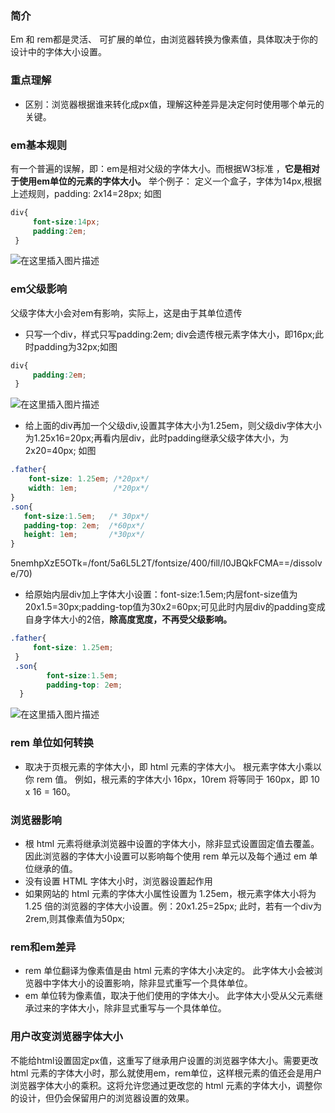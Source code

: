 ### 简介
Em 和 rem都是灵活、 可扩展的单位，由浏览器转换为像素值，具体取决于你的设计中的字体大小设置。 
### 重点理解
* 区别：浏览器根据谁来转化成px值，理解这种差异是决定何时使用哪个单元的关键。
###  em基本规则
 有一个普遍的误解，即：em是相对父级的字体大小。而根据W3标准 ，**它是相对于使用em单位的元素的字体大小。**
 举个例子： 定义一个盒子，字体为14px,根据上述规则，padding: 2x14=28px; 如图
  ```css   
  div{
       font-size:14px;
       padding:2em;
   }
   ```
![在这里插入图片描述](https://img-blog.csdn.net/20181014202748183?watermark/2/text/aHR0cHM6Ly9ibG9nLmNzZG4ubmV0L2dhb3NoYW55YW5nemhpXzE5OTk=/font/5a6L5L2T/fontsize/400/fill/I0JBQkFCMA==/dissolve/70)
### em父级影响
父级字体大小会对em有影响，实际上，这是由于其单位遗传
    
   * 只写一个div，样式只写padding:2em; div会遗传根元素字体大小，即16px;此时padding为32px;如图
  ```css   
  div{
       padding:2em;
   }
   ```
   ![在这里插入图片描述](https://img-blog.csdn.net/20181014203744469?watermark/2/text/aHR0cHM6Ly9ibG9nLmNzZG4ubmV0L2dhb3NoYW55YW5nemhpXzE5OTk=/font/5a6L5L2T/fontsize/400/fill/I0JBQkFCMA==/dissolve/70)  
   *  给上面的div再加一个父级div,设置其字体大小为1.25em，则父级div字体大小为1.25x16=20px;再看内层div，此时padding继承父级字体大小，为2x20=40px; 如图
```css
.father{           
    font-size: 1.25em; /*20px*/    
    width: 1em;        /*20px*/  
}             
.son{    
   font-size:1.5em;   /* 30px*/                 
   padding-top: 2em;  /*60px*/    
   height: 1em;       /*30px*/  
}
```
5nemhpXzE5OTk=/font/5a6L5L2T/fontsize/400/fill/I0JBQkFCMA==/dissolve/70)    
* 给原始内层div加上字体大小设置：font-size:1.5em;内层font-size值为20x1.5=30px;padding-top值为30x2=60px;可见此时内层div的padding变成自身字体大小的2倍，**除高度宽度，不再受父级影响。**
```css
.father{           
     font-size: 1.25em;          
 }            
 .son{   
        font-size:1.5em;                 
        padding-top: 2em;            
  }
```
![在这里插入图片描述](https://img-blog.csdnimg.cn/20181125202151901.png?x-oss-process=image/watermark,type_ZmFuZ3poZW5naGVpdGk,shadow_10,text_aHR0cHM6Ly9ibG9nLmNzZG4ubmV0L2dhb3NoYW55YW5nemhpXzE5OTk=,size_16,color_FFFFFF,t_70)
### rem 单位如何转换
* 取决于页根元素的字体大小，即 html 元素的字体大小。 根元素字体大小乘以你 rem 值。
例如，根元素的字体大小 16px，10rem 将等同于 160px，即 10 x 16 = 160。
### 浏览器影响
* 根 html 元素将继承浏览器中设置的字体大小，除非显式设置固定值去覆盖。因此浏览器的字体大小设置可以影响每个使用 rem 单元以及每个通过 em 单位继承的值。
* 没有设置 HTML 字体大小时，浏览器设置起作用
* 如果网站的 html 元素的字体大小属性设置为 1.25em，根元素字体大小将为 1.25 倍的浏览器的字体大小设置。例：20x1.25=25px; 此时，若有一个div为2rem,则其像素值为50px;
### rem和em差异
* rem 单位翻译为像素值是由 html 元素的字体大小决定的。 此字体大小会被浏览器中字体大小的设置影响，除非显式重写一个具体单位。 
* em 单位转为像素值，取决于他们使用的字体大小。 此字体大小受从父元素继承过来的字体大小，除非显式重写与一个具体单位。
### 用户改变浏览器字体大小
不能给html设置固定px值，这重写了继承用户设置的浏览器字体大小。需要更改 html 元素的字体大小时，那么就使用em，rem单位，这样根元素的值还会是用户浏览器字体大小的乘积。这将允许您通过更改您的 html 元素的字体大小，调整你的设计，但仍会保留用户的浏览器设置的效果。